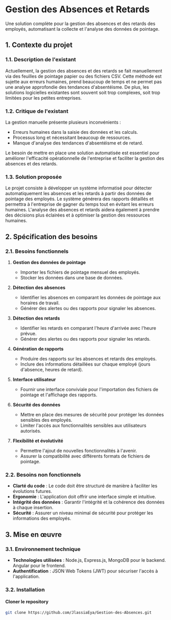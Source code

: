 # Gestion des Absences et Retards

Une solution complète pour la gestion des absences et des retards des employés, automatisant la collecte et l'analyse des données de pointage.

## 1. Contexte du projet

### 1.1. Description de l'existant

Actuellement, la gestion des absences et des retards se fait manuellement via des feuilles de pointage papier ou des fichiers CSV. Cette méthode est sujette aux erreurs humaines, prend beaucoup de temps et ne permet pas une analyse approfondie des tendances d'absentéisme. De plus, les solutions logicielles existantes sont souvent soit trop complexes, soit trop limitées pour les petites entreprises.

### 1.2. Critique de l'existant

La gestion manuelle présente plusieurs inconvénients :
- Erreurs humaines dans la saisie des données et les calculs.
- Processus long et nécessitant beaucoup de ressources.
- Manque d'analyse des tendances d'absentéisme et de retard.

Le besoin de mettre en place une solution automatisée est essentiel pour améliorer l'efficacité opérationnelle de l'entreprise et faciliter la gestion des absences et des retards.

### 1.3. Solution proposée

Le projet consiste à développer un système informatisé pour détecter automatiquement les absences et les retards à partir des données de pointage des employés. Le système générera des rapports détaillés et permettra à l'entreprise de gagner du temps tout en évitant les erreurs humaines. L'analyse des absences et retards aidera également à prendre des décisions plus éclairées et à optimiser la gestion des ressources humaines.

## 2. Spécification des besoins

### 2.1. Besoins fonctionnels

1. **Gestion des données de pointage**
   - Importer les fichiers de pointage mensuel des employés.
   - Stocker les données dans une base de données.

2. **Détection des absences**
   - Identifier les absences en comparant les données de pointage aux horaires de travail.
   - Générer des alertes ou des rapports pour signaler les absences.

3. **Détection des retards**
   - Identifier les retards en comparant l'heure d'arrivée avec l'heure prévue.
   - Générer des alertes ou des rapports pour signaler les retards.

4. **Génération de rapports**
   - Produire des rapports sur les absences et retards des employés.
   - Inclure des informations détaillées sur chaque employé (jours d'absence, heures de retard).

5. **Interface utilisateur**
   - Fournir une interface conviviale pour l'importation des fichiers de pointage et l'affichage des rapports.

6. **Sécurité des données**
   - Mettre en place des mesures de sécurité pour protéger les données sensibles des employés.
   - Limiter l'accès aux fonctionnalités sensibles aux utilisateurs autorisés.

7. **Flexibilité et évolutivité**
   - Permettre l'ajout de nouvelles fonctionnalités à l'avenir.
   - Assurer la compatibilité avec différents formats de fichiers de pointage.

### 2.2. Besoins non fonctionnels

- **Clarté du code** : Le code doit être structuré de manière à faciliter les évolutions futures.
- **Ergonomie** : L'application doit offrir une interface simple et intuitive.
- **Intégrité des données** : Garantir l'intégrité et la cohérence des données à chaque insertion.
- **Sécurité** : Assurer un niveau minimal de sécurité pour protéger les informations des employés.

## 3. Mise en œuvre

### 3.1. Environnement technique

- **Technologies utilisées** : Node.js, Express.js, MongoDB pour le backend. Angular pour le frontend.
- **Authentification** : JSON Web Tokens (JWT) pour sécuriser l'accès à l'application.

### 3.2. Installation

#### Cloner le repository

```bash
git clone https://github.com/JlassiaEya/Gestion-des-Absences.git
